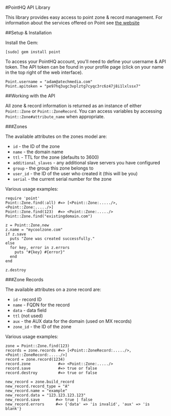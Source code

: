 #PointHQ API Library

This library provides easy access to point zone & record management. For information about the 
services offered on Point see [the website](http://pointhq.com)

##Setup & Installation

Install the Gem:

    [sudo] gem install point

To access your PointHQ account, you'll need to define your username & API token. The API token
can be found in your profile page (click on your name in the top right of the web interface).

    Point.username = "adam@atechmedia.com"
    Point.apitoken = "pe97hq3ugc3vplztg7cyqc3rc6z47j8i1lxlssx7"
    
##Working with the API

All zone & record information is returned as an instance of either `Point::Zone` or `Point::ZoneRecord`. 
You can access variables by accessing `Point::Zone#attribute_name` when appropriate.

###Zones

The available attributes on the zones model are:

* `id` - the ID of the zone
* `name` - the domain name
* `ttl` - TTL for the zone (defaults to 3600)
* `additional_slaves` - any additional slave servers you have configured
* `group` - the group this zone belongs to
* `user_id` - the ID of the user who created it (this will be you)
* `serial` - the current serial number for the zone

Various usage examples:
  
    require 'point'
    Point::Zone.find(:all) #=> [<Point::Zone:...../>, <Point::Zone:...../>]
    Point::Zone.find(123)  #=> <Point::Zone:...../>
    Point::Zone.find("existingdomain.com")
    
    z = Point::Zone.new
    z.name = "mycoolzone.com"
    if z.save
      puts "Zone was created successfully."
    else
      for key, error in z.errors
        puts "#{key} #{error}"
      end
    end

    z.destroy
    
###Zone Records

The available attributes on a zone record are:

* `id` - record ID
* `name` - FQDN for the record
* `data` - data field
* `ttl` (not used)
* `aux` - the AUX data for the domain (used on MX records)
* `zone_id` - the ID of the zone

Various usage examples:

    zone = Point::Zone.find(123)
    records = zone.records #=> [<Point::ZoneRecord:...../>, <Point::ZoneRecord:...../>]
    record = zone.record(1234)
    record.zone            #=> <Point::Zone:...../>
    record.save            #=> true or false
    record.destroy         #=> true or false

    new_record = zone.build_record
    new_record.record_type = "A"
    new_record.name = "example"
    new_record.data = "123.123.123.123"
    new_record.save       #=> true | false
    new_record.errors     #=> {'data' => 'is invalid', 'aux' => 'is blank'}
